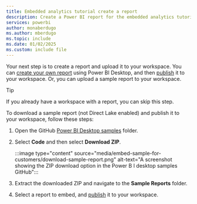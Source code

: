 ```yaml
---
title: Embedded analytics tutorial create a report
description: Create a Power BI report for the embedded analytics tutorials.
services: powerbi
author: monaberdugo
ms.author: mberdugo
ms.topic: include
ms.date: 01/02/2025
ms.custom: include file
---
```


Your next step is to create a report and upload it to your workspace. You can [create your own report](../fundamentals/desktop-getting-started.md#build-reports) using Power BI Desktop, and then [publish](../fundamentals/desktop-getting-started.md#share-your-work) it to your workspace. Or, you can upload a sample report to your workspace.

>[!TIP]
>If you already have a workspace with a report, you can skip this step.

To download a sample report (not Direct Lake enabled) and publish it to your workspace, follow these steps:

1. Open the GitHub [Power BI Desktop samples](https://github.com/microsoft/PowerBI-Desktop-Samples) folder.

1. Select **Code** and then select **Download ZIP**.

    :::image type="content" source="media/embed-sample-for-customers/download-sample-report.png" alt-text="A screenshot showing the ZIP download option in the Power B I desktop samples GitHub":::

1. Extract the downloaded ZIP and navigate to the **Sample Reports** folder.

1. Select a report to embed, and [publish](../fundamentals/desktop-getting-started.md#share-your-work) it to your workspace.
